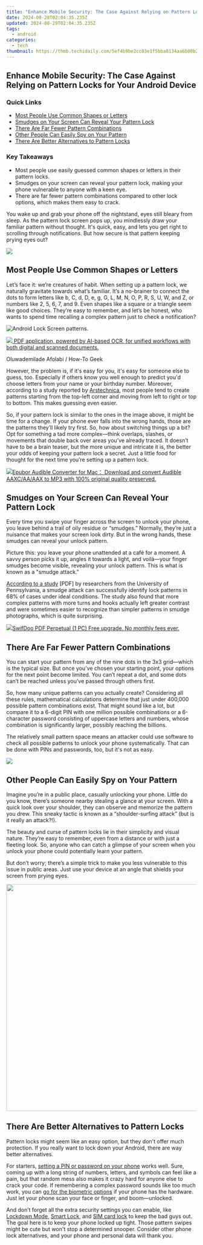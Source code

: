 ```yaml
---
title: "Enhance Mobile Security: The Case Against Relying on Pattern Locks for Your Android Device"
date: 2024-08-28T02:04:35.235Z
updated: 2024-08-29T02:04:35.235Z
tags:
  - android
categories:
  - tech
thumbnail: https://thmb.techidaily.com/5ef4b9be2cc03e1f5bba8134aa6b00b2355f4bf8946df71748d869f7b05769b2.jpg
---
```


## Enhance Mobile Security: The Case Against Relying on Pattern Locks for Your Android Device

### Quick Links

* [Most People Use Common Shapes or Letters](https://video-content-creator.techidaily.com/virtualdub-equivalent-10-video-editing-tools-you-need-to-know-for-2024/)
* [Smudges on Your Screen Can Reveal Your Pattern Lock](https://fox-http.techidaily.com/enhancing-tiktok-profiles-with-linktree-features-for-2024/)
* [There Are Far Fewer Pattern Combinations](https://extra-support.techidaily.com/2024-approved-review-for-parrot-ar-drone-20-elite-edition/)
* [Other People Can Easily Spy on Your Pattern](https://some-skills.techidaily.com/updated-the-photomontage-effect-visual-synthesis-techniques/)
* [There Are Better Alternatives to Pattern Locks](https://facebook-videos.techidaily.com/updated-2024-approved-reviving-your-facebook-viewing-experience-see-the-suggested-vids-again/)

### Key Takeaways

* Most people use easily guessed common shapes or letters in their pattern locks.
* Smudges on your screen can reveal your pattern lock, making your phone vulnerable to anyone with a keen eye.
* There are far fewer pattern combinations compared to other lock options, which makes them easy to crack.

 You wake up and grab your phone off the nightstand, eyes still bleary from sleep. As the pattern lock screen pops up, you mindlessly draw your familiar pattern without thought. It's quick, easy, and lets you get right to scrolling through notifications. But how secure is that pattern keeping prying eyes out?

<!-- affiliate ads begin -->
<a href="https://shop.copernic.com/order/checkout.php?PRODS=41033091&QTY=1&AFFILIATE=108875&CART=1"><img src="https://secure.2checkout.com/images/merchant/8d30aa96e72440759f74bd2306c1fa3d/Copernic-2023-Affiliate-728x90-Advanced.png" border="0"></a>
<!-- affiliate ads end -->
##  Most People Use Common Shapes or Letters

 Let’s face it: we’re creatures of habit. When setting up a pattern lock, we naturally gravitate towards what’s familiar. It’s a no-brainer to connect the dots to form letters like b, C, d, D, e, g, G, L, M, N, O, P, R, S, U, W, and Z, or numbers like 2, 5, 6, 7, and 9\. Even shapes like a square or a triangle seem like good choices. They’re easy to remember, and let’s be honest, who wants to spend time recalling a complex pattern just to check a notification?

![Android Lock Screen patterns.](https://static1.howtogeekimages.com/wordpress/wp-content/uploads/2024/02/android-lock-screen.jpg) 

<!-- affiliate ads begin -->
<a href="https://checkout.abbyy.com/order/checkout.php?PRODS=39254762&QTY=1&AFFILIATE=108875&CART=1"> <img src="https://secure.avangate.com/images/merchant/0e5fb5c76fca16adbee503c9aff393cd/products/11_FR-Badges-NEW-FR-Standard-16-WIN-200.png" border="0"> PDF application, powered by AI-based OCR, for unified workflows with both digital and scanned documents. </a>
<!-- affiliate ads end -->
Oluwademilade Afolabi / How-To Geek

 However, the problem is, if it's easy for you, it's easy for someone else to guess, too. Especially if others know you well enough to predict you'd choose letters from your name or your birthday number. Moreover, according to a study reported by [Arstechnica](https://arstechnica.com/information-technology/2015/08/new-data-uncovers-the-surprising-predictability-of-android-lock-patterns/), most people tend to create patterns starting from the top-left corner and moving from left to right or top to bottom. This makes guessing even easier.

 So, if your pattern lock is similar to the ones in the image above, it might be time for a change. If your phone ever falls into the wrong hands, those are the patterns they’ll likely try first. So, how about switching things up a bit? Opt for something a tad more complex—think overlaps, slashes, or movements that double back over areas you’ve already traced. It doesn’t have to be a brain teaser, but the more unique and intricate it is, the better your odds of keeping your pattern lock a secret. Just a little food for thought for the next time you’re setting up a pattern lock.

<!-- affiliate ads begin -->
<a href="https://secure.2checkout.com/order/checkout.php?PRODS=4713565&QTY=1&AFFILIATE=108875&CART=1"><img src="https://www.epubor.com/images/uppic/audible-converter-interface.png" border="0">Epubor Audible Converter for Mac： Download and convert Audible AAXC/AA/AAX to MP3 with 100% original quality preserved.</a>
<!-- affiliate ads end -->
##  Smudges on Your Screen Can Reveal Your Pattern Lock

 Every time you swipe your finger across the screen to unlock your phone, you leave behind a trail of oily residue or “smudges.” Normally, they’re just a nuisance that makes your screen look dirty. But in the wrong hands, these smudges can reveal your unlock pattern.

 Picture this: you leave your phone unattended at a café for a moment. A savvy person picks it up, angles it towards a light, and voilà—your finger smudges become visible, revealing your unlock pattern. This is what is known as a "smudge attack."

[According to a study](https://www.usenix.org/legacy/events/woot10/tech/full%5Fpapers/Aviv.pdf) \[PDF\] by researchers from the University of Pennsylvania, a smudge attack can successfully identify lock patterns in 68% of cases under ideal conditions. The study also found that more complex patterns with more turns and hooks actually left greater contrast and were sometimes easier to recognize than simpler patterns in smudge photographs, which is quite surprising.

<!-- affiliate ads begin -->
<a href="https://purchase.swifdoo.com/order/checkout.php?PRODS=40002162&QTY=1&AFFILIATE=108875&CART=1"><img src="https://secure.avangate.com/images/merchant/8b932759a5a04ddb34bf79e3f9072e4b/products/1_Product%20box%20white-1024x1024.png" border="0">SwifDoo PDF Perpetual (1 PC) Free upgrade. No monthly fees ever. 
</a>
<!-- affiliate ads end -->
##  There Are Far Fewer Pattern Combinations

 You can start your pattern from any of the nine dots in the 3x3 grid—which is the typical size. But once you’ve chosen your starting point, your options for the next point become limited. You can’t repeat a dot, and some dots can’t be reached unless you’ve passed through others first.

 So, how many unique patterns can you actually create? Considering all these rules, mathematical calculations determine that just under 400,000 possible pattern combinations exist. That might sound like a lot, but compare it to a 6-digit PIN with one million possible combinations or a 6-character password consisting of uppercase letters and numbers, whose combination is significantly larger, possibly reaching the billions.

 The relatively small pattern space means an attacker could use software to check all possible patterns to unlock your phone systematically. That can be done with PINs and passwords, too, but it's not as easy.

<!-- affiliate ads begin -->
<a href="https://estore.winxdvd.com/order/checkout.php?PRODS=1412049&QTY=1&AFFILIATE=108875&CART=1"><img src="https://www.winxdvd.com/affiliate/new-banner/pt-200x200.jpg" border="0"></a>
<!-- affiliate ads end -->
##  Other People Can Easily Spy on Your Pattern

 Imagine you’re in a public place, casually unlocking your phone. Little do you know, there’s someone nearby stealing a glance at your screen. With a quick look over your shoulder, they can observe and memorize the pattern you drew. This sneaky tactic is known as a “shoulder-surfing attack” (but is it really an attack?!).

 The beauty and curse of pattern locks lie in their simplicity and visual nature. They’re easy to remember, even from a distance or with just a fleeting look. So, anyone who can catch a glimpse of your screen when you unlock your phone could potentially learn your pattern.

 But don’t worry; there’s a simple trick to make you less vulnerable to this issue in public areas. Just use your device at an angle that shields your screen from prying eyes.

<!-- affiliate ads begin -->
<a href="https://appsumo.8odi.net/c/5597632/2082541/7443" target="_top" id="2082541"><img src="//a.impactradius-go.com/display-ad/7443-2082541" border="0" alt="" width="1200" height="600"/></a><img height="0" width="0" src="https://appsumo.8odi.net/i/5597632/2082541/7443" style="position:absolute;visibility:hidden;" border="0" />
<!-- affiliate ads end -->
##  There Are Better Alternatives to Pattern Locks

 Pattern locks might seem like an easy option, but they don't offer much protection. If you really want to lock down your Android, there are way better alternatives.

 For starters, [setting a PIN or password on your phone](https://android-location-track.techidaily.com/top-9-realme-note-50-monitoring-apps-for-parental-controls-drfone-by-drfone-virtual-android/) works well. Sure, coming up with a long string of numbers, letters, and symbols can feel like a pain, but that random mess also makes it crazy hard for anyone else to crack your code. If remembering a complex password sounds like too much work, you can [go for the biometric options](https://sim-unlock.techidaily.com/how-to-unlock-sim-card-on-iphone-15-pro-online-without-jailbreak-by-drfone-ios/) if your phone has the hardware. Just let your phone scan your face or finger, and boom—unlocked.

 And don’t forget all the extra security settings you can enable, like [Lockdown Mode](https://video-capture.techidaily.com/unveiling-the-leading-6-mac-video-grabber-apps-for-2024/), [Smart Lock](https://facebook-clips.techidaily.com/new-gaming-evolved-streaming-xbox-content-on-facebook-for-2024/), and [SIM card lock](https://some-guidance.techidaily.com/updated-the-basic-blueprint-for-seamless-speech-alteration-in-your-windows-sphere/) to keep the bad guys out. The goal here is to keep your phone locked up tight. Those pattern swipes might be cute but won't stop a determined snooper. Consider other phone lock alternatives, and your phone and personal data will thank you.

<ins class="adsbygoogle"
     style="display:block"
     data-ad-format="autorelaxed"
     data-ad-client="ca-pub-7571918770474297"
     data-ad-slot="1223367746"></ins>



<ins class="adsbygoogle"
     style="display:block"
     data-ad-client="ca-pub-7571918770474297"
     data-ad-slot="8358498916"
     data-ad-format="auto"
     data-full-width-responsive="true"></ins>


